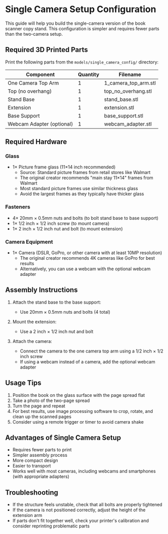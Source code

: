 # Single Camera Setup Configuration

This guide will help you build the single-camera version of the book scanner copy stand. This configuration is simpler and requires fewer parts than the two-camera setup.

## Required 3D Printed Parts

Print the following parts from the `models/single_camera_config/` directory:

| Component | Quantity | Filename |
|-----------|----------|----------|
| One Camera Top Arm | 1 | 1_camera_top_arm.stl |
| Top (no overhang) | 1 | top_no_overhang.stl |
| Stand Base | 1 | stand_base.stl |
| Extension | 1 | extension.stl |
| Base Support | 1 | base_support.stl |
| Webcam Adapter (optional) | 1 | webcam_adapter.stl |

## Required Hardware

### Glass
- 1× Picture frame glass (11×14 inch recommended)
  - Source: Standard picture frames from retail stores like Walmart
  - The original creator recommends "main stay 11×14" frames from Walmart
  - Most standard picture frames use similar thickness glass
  - Avoid the largest frames as they typically have thicker glass

### Fasteners
- 4× 20mm × 0.5mm nuts and bolts (to bolt stand base to base support)
- 1× 1/2 inch × 1/2 inch screw (to mount camera)
- 1× 2 inch × 1/2 inch nut and bolt (to mount extension)

### Camera Equipment
- 1× Camera (DSLR, GoPro, or other camera with at least 10MP resolution)
  - The original creator recommends 4K cameras like GoPro for best results
  - Alternatively, you can use a webcam with the optional webcam adapter

## Assembly Instructions

1. Attach the stand base to the base support:
   - Use 20mm × 0.5mm nuts and bolts (4 total)

2. Mount the extension:
   - Use a 2 inch × 1/2 inch nut and bolt

3. Attach the camera:
   - Connect the camera to the one camera top arm using a 1/2 inch × 1/2 inch screw
   - If using a webcam instead of a camera, add the optional webcam adapter

## Usage Tips

1. Position the book on the glass surface with the page spread flat
2. Take a photo of the two-page spread
3. Turn the page and repeat
4. For best results, use image processing software to crop, rotate, and clean up the scanned pages
5. Consider using a remote trigger or timer to avoid camera shake

## Advantages of Single Camera Setup

- Requires fewer parts to print
- Simpler assembly process
- More compact design
- Easier to transport
- Works well with most cameras, including webcams and smartphones (with appropriate adapters)

## Troubleshooting

- If the structure feels unstable, check that all bolts are properly tightened
- If the camera is not positioned correctly, adjust the height of the extension arm
- If parts don't fit together well, check your printer's calibration and consider reprinting problematic parts